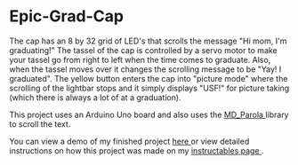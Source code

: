 # Epic-Grad-Cap
The cap has an 8 by 32 grid of LED's that scrolls the message "Hi mom, I'm graduating!" The tassel of the cap is controlled by a servo motor to make your tassel go from right to left when the time comes to graduate. Also, when the tassel moves over it changes the scrolling message to be "Yay! I graduated". The yellow button enters the cap into "picture mode" where the scrolling of the lightbar stops and it simply displays "USF!" for picture taking (which there is always a lot of at a graduation).

This project uses an Arduino Uno board and also uses the <a href="https://github.com/MajicDesigns/MD_Parola"> MD_Parola </a> library to scroll the text.  

You can view a demo of my finished project <a href="https://www.youtube.com/watch?v=ze5gKx6h5AQ"> here </a> or view detailed instructions on how this project was made on my <a href = "google.com"> instructables page </a>.
